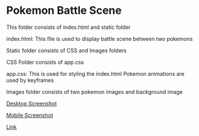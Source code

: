 # Pokemon Battle Scene

This folder consists of index.html and static folder

index.html:
    This file is used to display battle scene between two pokemons

Static folder consists of CSS and Images folders

CSS Folder consists of app.css

app.css:
    This is used for styling the index.html
    Pokemon animations are used by keyframes

Images folder consists of two pokemon images and background image

[Desktop Screenshot](static/images/desktopscreenshot.png)

[Mobile Screenshot](static/images/mobilescreenshot.png)

[Link](https://venkatpantham.github.io/edyst-s19-pokemon-battle-scene/frontend/index.html)
